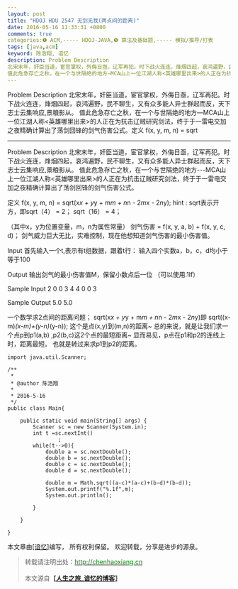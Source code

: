 ```yaml
---
layout: post
title: "HDOJ HDU 2547 无剑无我(两点间的距离)"
date: 2016-05-16 11:33:31 +0800
comments: true
categories:❶ ACM,----- HDOJ-JAVA,❺ 算法及基础题,----- 模拟/推导/打表
tags: [java,acm]
keyword: 陈浩翔, 谙忆
description: Problem Description 
北宋末年，奸臣当道，宦官掌权，外侮日亟，辽军再犯。时下战火连连，烽烟四起，哀鸿遍野，民不聊生，又有众多能人异士群起而反，天下志士云集响应,景粮影从。 
值此危急存亡之秋，在一个与世隔绝的地方—MCA山上一位江湖人称<英雄哪里出来>的人正在为抗击辽贼研究剑法，终于于一雷电交加之夜精确计算出了荡剑回锋的剑气伤害公式。定义 f(x, y, m, n) = sqrt 
---
```



Problem Description 
北宋末年，奸臣当道，宦官掌权，外侮日亟，辽军再犯。时下战火连连，烽烟四起，哀鸿遍野，民不聊生，又有众多能人异士群起而反，天下志士云集响应,景粮影从。 
值此危急存亡之秋，在一个与世隔绝的地方—MCA山上一位江湖人称<英雄哪里出来>的人正在为抗击辽贼研究剑法，终于于一雷电交加之夜精确计算出了荡剑回锋的剑气伤害公式。定义 f(x, y, m, n) = sqrt
<!-- more -->
----------

Problem Description
北宋末年，奸臣当道，宦官掌权，外侮日亟，辽军再犯。时下战火连连，烽烟四起，哀鸿遍野，民不聊生，又有众多能人异士群起而反，天下志士云集响应,景粮影从。
值此危急存亡之秋，在一个与世隔绝的地方---MCA山上一位江湖人称<英雄哪里出来>的人正在为抗击辽贼研究剑法，终于于一雷电交加之夜精确计算出了荡剑回锋的剑气伤害公式。

定义 f(x, y, m, n) = sqrt(x*x + y*y + m*m + n*n - 2*m*x - 2*n*y);
hint : sqrt表示开方，即sqrt（4） = 2； sqrt（16） = 4；

（其中x，y为位置变量，m，n为属性常量）
剑气伤害 = f(x, y, a, b) + f(x, y, c, d)；
剑气威力巨大无比，实难控制，现在他想知道剑气伤害的最小伤害值。


 

Input
首先输入一个t,表示有t组数据，跟着t行：
输入四个实数a，b，c，d均小于等于100

 

Output
输出剑气的最小伤害值M，保留小数点后一位
（可以使用.1lf）

 

Sample Input
2
0 0 3 4
4 0 0 3
 

Sample Output
5.0
5.0


一个数学求2点间的距离问题；
sqrt(x*x + y*y + m*m + n*n - 2*m*x - 2*n*y)即
sqrt((x-m)*(x-m)+(y-n)*(y-n));
这个是点(x,y)到(m,n)的距离~
总的来说，就是让我们求一个点p到p1(a,b) ,p2(b,c)这2个点的最短距离~
显而易见，p点在p1和p2的连线上时，距离最短。
也就是转过来求p1到p2的距离。



```
import java.util.Scanner;

/**
 * 
 * @author 陈浩翔
 *
 * 2016-5-16
 */
public class Main{

	public static void main(String[] args) {
		Scanner sc = new Scanner(System.in);
		int t =sc.nextInt()
				;
		while(t-->0){
			double a = sc.nextDouble();
			double b = sc.nextDouble();
			double c = sc.nextDouble();
			double d = sc.nextDouble();
			
			double m = Math.sqrt((a-c)*(a-c)+(b-d)*(b-d));
			System.out.printf("%.1f",m);
			System.out.println();
			
		}
		
	}

}

```

本文章由<a href="http://chenhaoxiang.cn/">[谙忆]</a>编写， 所有权利保留。 
欢迎转载，分享是进步的源泉。
<blockquote cite='陈浩翔'>
<p background-color='#D3D3D3'>转载请注明出处：<a href='http://chenhaoxiang.cn'><font color="green">http://chenhaoxiang.cn</font></a><br><br>
本文源自<strong>【<a href='http://chenhaoxiang.cn' target='_blank'>人生之旅_谙忆的博客</a>】</strong></p>
</blockquote>

